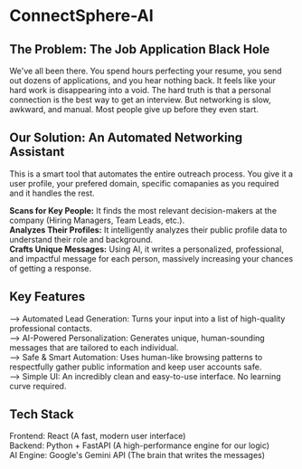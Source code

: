 # ConnectSphere-AI

## The Problem: The Job Application Black Hole
We've all been there. You spend hours perfecting your resume, you send out dozens of applications, and you hear nothing back. It feels like your hard work is disappearing into a void.
The hard truth is that a personal connection is the best way to get an interview. But networking is slow, awkward, and manual. Most people give up before they even start.

## Our Solution: An Automated Networking Assistant
This is a smart tool that automates the entire outreach process. You give it a user profile, your prefered domain, specific comapanies as you required and it handles the rest.

**Scans for Key People:** It finds the most relevant decision-makers at the company (Hiring Managers, Team Leads, etc.).\
**Analyzes Their Profiles:** It intelligently analyzes their public profile data to understand their role and background.\
**Crafts Unique Messages:** Using AI, it writes a personalized, professional, and impactful message for each person, massively increasing your chances of getting a response.

## Key Features
 --> Automated Lead Generation: Turns your input into a list of high-quality professional contacts.\
 --> AI-Powered Personalization: Generates unique, human-sounding messages that are tailored to each individual.\
 --> Safe & Smart Automation: Uses human-like browsing patterns to respectfully gather public information and keep user accounts safe.\
 --> Simple UI: An incredibly clean and easy-to-use interface. No learning curve required.

## Tech Stack
Frontend: React  (A fast, modern user interface)\
Backend: Python + FastAPI (A high-performance engine for our logic)\
AI Engine: Google's Gemini API (The brain that writes the messages)
